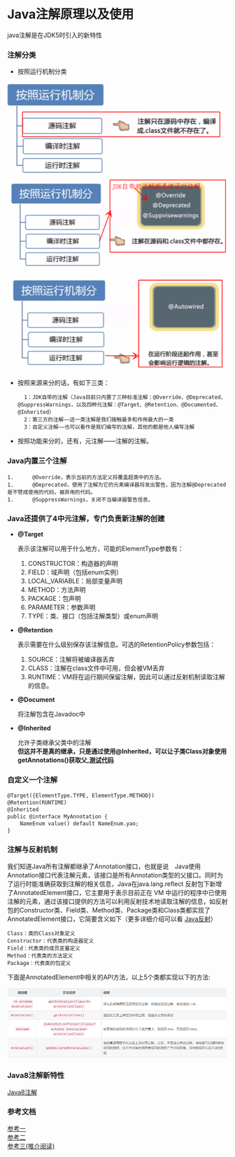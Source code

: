 # Java注解原理以及使用

java注解是在JDK5时引入的新特性

### 注解分类
* 按照运行机制分类

![p1](https://github.com/shanyao19940801/BookeNote/blob/master/java/pictures/%E6%B3%A8%E8%A7%A3%E5%88%86%E7%B1%BB0.png)
![p1](https://github.com/shanyao19940801/BookeNote/blob/master/java/pictures/%E6%B3%A8%E8%A7%A3%E5%88%86%E7%B1%BB.png)
![p1](https://github.com/shanyao19940801/BookeNote/blob/master/java/pictures/%E6%B3%A8%E8%A7%A3%E5%88%86%E7%B1%BB2.png)

* 按照来源来分的话，有如下三类：

		1：JDK自带的注解（Java目前只内置了三种标准注解：@Override、@Deprecated、@SuppressWarnings，以及四种元注解：@Target、@Retention、@Documented、@Inherited）
		2：第三方的注解——这一类注解是我们接触最多和作用最大的一类
		3：自定义注解——也可以看作是我们编写的注解，其他的都是他人编写注解

 

* 按照功能来分的，还有，元注解——注解的注解。


### Java内置三个注解

	1.      @Override，表示当前的方法定义将覆盖超类中的方法。
	1.      @Deprecated，使用了注解为它的元素编译器将发出警告，因为注解@Deprecated是不赞成使用的代码，被弃用的代码。
	1.      @SuppressWarnings，关闭不当编译器警告信息。


### Java还提供了4中元注解，专门负责新注解的创建

* **@Target**

	表示该注解可以用于什么地方，可能的ElementType参数有：
	
	1. 	CONSTRUCTOR：构造器的声明
	1. 	FIELD：域声明（包括enum实例）
	1. 	LOCAL_VARIABLE：局部变量声明
	1. 	METHOD：方法声明
	1. 	PACKAGE：包声明
	1. 	PARAMETER：参数声明
	1. 	TYPE：类、接口（包括注解类型）或enum声明
* **@Retention**

	表示需要在什么级别保存该注解信息。可选的RetentionPolicy参数包括：

	1. SOURCE：注解将被编译器丢弃
	1. CLASS：注解在class文件中可用，但会被VM丢弃
	1. RUNTIME：VM将在运行期间保留注解，因此可以通过反射机制读取注解的信息。


* **@Document**

	将注解包含在Javadoc中

* **@Inherited**

	允许子类继承父类中的注解<br>
	**但这并不是真的继承，只是通过使用@Inherited，可以让子类Class对象使用getAnnotations()获取父,[测试代码](https://github.com/shanyao19940801/BookeNote/blob/master/java/javaknowledge/src/main/java/code/annotation/DocumentDemo.java)**

### 自定义一个注解

	@Target({ElementType.TYPE, ElementType.METHOD})
	@Retention(RUNTIME)
	@Inherited
	public @interface MyAnnotation {
	    NameEnum value() default NameEnum.yao;
	}

### 注解与反射机制
我们知道Java所有注解都继承了Annotation接口，也就是说　Java使用Annotation接口代表注解元素，该接口是所有Annotation类型的父接口。同时为了运行时能准确获取到注解的相关信息，Java在java.lang.reflect 反射包下新增了AnnotatedElement接口，它主要用于表示目前正在 VM 中运行的程序中已使用注解的元素，通过该接口提供的方法可以利用反射技术地读取注解的信息，如反射包的Constructor类、Field类、Method类、Package类和Class类都实现了AnnotatedElement接口，它简要含义如下（更多详细介绍可以看 [Java反射](https://github.com/shanyao19940801/BookeNote/blob/master/java/file/Java%E5%8F%8D%E5%B0%84.md)）

	Class：类的Class对象定义 　 
	Constructor：代表类的构造器定义 　 
	Field：代表类的成员变量定义 
	Method：代表类的方法定义 　 
	Package：代表类的包定义

下面是AnnotatedElement中相关的API方法，以上5个类都实现以下的方法:

![图片](https://github.com/shanyao19940801/BookeNote/blob/master/java/pictures/%E6%B3%A8%E8%A7%A3%E5%8F%8D%E5%B0%84_1.PNG)


### Java8注解新特性
[Java8注解](http://ifeve.com/java-annotations-tutorial/)

### 参考文档

[参考一](https://www.cnblogs.com/Qian123/p/5256084.html#_label0)<br>
[参考二](http://www.cnblogs.com/huajiezh/p/5263849.html)<br>
[参考三(推介阅读)](https://blog.csdn.net/javazejian/article/details/71860633#%E7%90%86%E8%A7%A3java%E6%B3%A8%E8%A7%A3)
